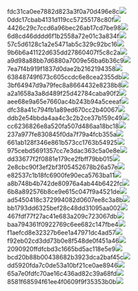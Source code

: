 fdc31ca0ee7882d823a3f0a70d496e8c<img  src="https://img.alicdn.com/bao/uploaded/i3/2639837995/TB2me9npIj_B1NjSZFHXXaDWpXa_!!2639837995.jpg_160x160.jpg">
0ddc17cbab4131d119cc57255178c80f<img  src="https://img.alicdn.com/bao/uploaded/i1/2639837995/O1CN0128vl0KHRyAexEmp_!!2639837995.jpg_160x160.jpg">
4426c29c7ccd6a96bec26ab17cd7be98<img  src="https://img.alicdn.com/bao/uploaded/i4/2639837995/O1CN0128vl03pVszyGMqJ_!!2639837995.jpg_160x160.jpg">
6d8cd46dddd6f1b2558a72e01c3a834f<img  src="https://img.alicdn.com/bao/uploaded/i2/2639837995/O1CN0128vl0Ih2dy6u3Fm_!!2639837995.jpg_160x160.jpg">
57c5d6128c1a2e5471ab5c329c92bc16<img  src="https://img.alicdn.com/bao/uploaded/i3/2639837995/O1CN0128vl0EHQKbxN3lK_!!2639837995.jpg_160x160.jpg">
9b6b6a41122d635dd27860407f5c8c2a<img  src="https://img.alicdn.com/bao/uploaded/i4/2639837995/O1CN0128vl0WN9kjPa3ZD_!!2639837995.jpg_160x160.jpg">
a9d98a88bb7d6880a7009e56ba6b36c9<img  src="https://img.alicdn.com/bao/uploaded/i2/2639837995/TB2mEA3prZnBKNjSZFGXXbt3FXa_!!2639837995.jpg_160x160.jpg">
7ea7f4b919f1837d0dae2b2162194358<img  src="https://img.alicdn.com/bao/uploaded/i2/2639837995/O1CN0128vl0QpJsAxAuM2_!!2639837995.jpg_160x160.jpg">
63848749f673c605ccdc6e8cea2355db<img  src="https://img.alicdn.com/bao/uploaded/i1/2639837995/O1CN0128vl0Y8l0ANbkeI_!!2639837995.jpg_160x160.jpg">
3bf64947d9a79fec8a8664432e8238b8<img  src="https://img.alicdn.com/bao/uploaded/i4/2639837995/O1CN0128vl0crlIuBjuDl_!!2639837995.jpg_160x160.jpg">
a2a1658a3a8d489f25d42784caba90f2<img  src="https://img.alicdn.com/bao/uploaded/i4/2639837995/O1CN0128vl0FocLMl3t6j_!!2639837995.jpg_160x160.jpg">
aee68e9a65e7660ac4b243b94a5ceeaf<img  src="https://img.alicdn.com/bao/uploaded/i3/2639837995/TB2Z4ECncj_B1NjSZFHXXaDWpXa_!!2639837995.jpg_160x160.jpg">
dfc38a41c794fb1a89ed670cc2b40067<img  src="https://img.alicdn.com/imgextra/i4/2639837995/O1CN0128vl0k3miM3WBBF_!!2639837995.jpg">
ddb2e54bbda4aa4c3c2b2ce37b159c49<img  src="https://img.alicdn.com/imgextra/i2/2639837995/O1CN0128vl0lSG1uyuXrO_!!2639837995.jpg">
cc6236826e8a520fa507d486aa18bc18<img  src="https://img.alicdn.com/imgextra/i4/2639837995/O1CN0128vl0lDh3gqXafy_!!2639837995.jpg">
237a977fe830845f0da7f79a4fcb355a<img  src="https://img.alicdn.com/imgextra/i2/2639837995/O1CN0128vl0j9ixP8EmfZ_!!2639837995.jpg">
661ab128f346e861b573cc1763b54925<img  src="https://img.alicdn.com/imgextra/i3/2639837995/O1CN0128vl0jah0USaLRL_!!2639837995.jpg">
975cebd5691357cc7e3dac363c5a0e8e<img  src="https://img.alicdn.com/imgextra/i2/2639837995/O1CN0128vl0k3ldq6vWyP_!!2639837995.jpg">
dd33677f2f0881e179ce2fbff79bb015<img  src="https://img.alicdn.com/imgextra/i1/2639837995/O1CN0128vl0lDgaZgbM9v_!!2639837995.jpg">
2e8cbc90f3ef2bf3f05452678b26a57e<img  src="https://img.alicdn.com/imgextra/i2/2639837995/O1CN0128vl0kv1hr0iJzR_!!2639837995.jpg">
e82537c1b18fc6900fe90eca5763ba11<img  src="https://img.alicdn.com/imgextra/i2/2639837995/O1CN0128vl0kaorEDQXPo_!!2639837995.jpg">
a8b748b4b742de80976a4ab44b6422fc<img  src="https://img.alicdn.com/imgextra/i1/2639837995/O1CN0128vl0k3mFEKgHkD_!!2639837995.jpg">
6b8a892576b8ce9e615c047f9a4521de<img  src="https://img.alicdn.com/imgextra/i3/2639837995/O1CN0128vl0ksgnCI91Qe_!!2639837995.jpg">
ad5450418c372994082d0607ee8c3a8b<img  src="https://img.alicdn.com/imgextra/i4/2639837995/O1CN0128vl0kMvWG8NsNc_!!2639837995.jpg">
bb1793dd6325bef28c48dd31095aa002<img  src="https://img.alicdn.com/imgextra/i3/2639837995/O1CN0128vl0k3lRN87dcR_!!2639837995.jpg">
467fdf77f27ac41e683a209c723067db<img  src="https://img.alicdn.com/imgextra/i3/2639837995/O1CN0128vl0eQ5Nc8BcC4_!!2639837995.jpg">
baa794361f0922769c6ee682c147fbe4<img  src="https://img.alicdn.com/imgextra/i3/2639837995/O1CN0128vl0kanaFDO6cv_!!2639837995.jpg">
f1aefcd8e32327b6ee1a47971dc4ad57<img  src="https://img.alicdn.com/imgextra/i2/2639837995/O1CN0128vl0lrtdnpMvdX_!!2639837995.jpg">
f92eb02cd3dd73b0e8f548de0f451a46<img  src="https://img.alicdn.com/imgextra/i4/2639837995/O1CN0128vl0imFwtiELCR_!!2639837995.jpg">
2090920ffdfcbd3c1665bd5ac118e5e9<img  src="https://img.alicdn.com/imgextra/i3/2639837995/O1CN0128vl0kgr0E70APH_!!2639837995.jpg">
bcd20b88b00438682b3923dca2baf45c<img  src="https://img.alicdn.com/imgextra/i1/2639837995/O1CN0128vl0ksfWDxAtWR_!!2639837995.jpg">
dd5920fda7c0de53a10bf21ce0ae8946<img  src="https://img.alicdn.com/imgextra/i3/2639837995/O1CN0128vl0imFsjx1nd5_!!2639837995.jpg">
65a7e0fdfc70ae16c436ad82c39a68fd<img  src="https://img.alicdn.com/imgextra/i1/2639837995/O1CN0128vl0kv1N5Hdfb6_!!2639837995.jpg">
8581f68594f61ee4f0609f9f35353b0b<img  src="https://img.alicdn.com/imgextra/i2/2639837995/O1CN0128vl0imHQJhiJZQ_!!2639837995.jpg">
